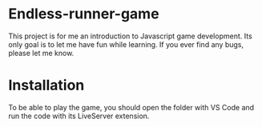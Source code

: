 # Endless-runner-game
This project is for me an introduction to Javascript game development. Its only goal is to let me have fun while learning.
If you ever find any bugs, please let me know.

# Installation
To be able to play the game, you should open the folder with VS Code and run the code with its LiveServer extension.
